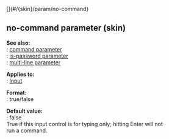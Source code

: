 []{#/{skin}/param/no-command}    
## no-command parameter (skin)    
**See also:**    
:   [command parameter](ref/%7Bskin%7D/param/command)    
:   [is-password parameter](ref/%7Bskin%7D/param/is-password)    
:   [multi-line parameter](ref/%7Bskin%7D/param/multi-line)    
<!-- -->    
**Applies to:**    
:   [Input](ref/%7Bskin%7D/control/input)    
<!-- -->    
**Format:**    
:   true/false    
<!-- -->    
**Default value:**    
:   false    
True if this input control is for typing only; hitting Enter will not    
run a command.  